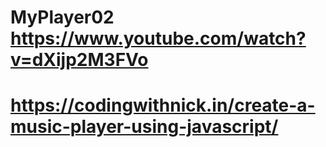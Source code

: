 # MyPlayer02   https://www.youtube.com/watch?v=dXijp2M3FVo
# https://codingwithnick.in/create-a-music-player-using-javascript/
